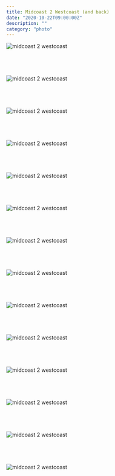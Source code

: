 ```yaml
---
title: Midcoast 2 Westcoast (and back)
date: "2020-10-22T09:00:00Z"
description: ""
category: "photo"
---
```


![midcoast 2 westcoast](./img/m2w-1.jpg)
<br><br><br><br><br>
![midcoast 2 westcoast](./img/m2w-2.jpg)
<br><br><br><br><br>
![midcoast 2 westcoast](./img/m2w-3.jpg)
<br><br><br><br><br>
![midcoast 2 westcoast](./img/m2w-4.jpg)
<br><br><br><br><br>
![midcoast 2 westcoast](./img/m2w-5.jpg)
<br><br><br><br><br>
![midcoast 2 westcoast](./img/m2w-6.jpg)
<br><br><br><br><br>
![midcoast 2 westcoast](./img/m2w-7.jpg)
<br><br><br><br><br>
![midcoast 2 westcoast](./img/m2w-8.jpg)
<br><br><br><br><br>
![midcoast 2 westcoast](./img/m2w-9.jpg)
<br><br><br><br><br>
![midcoast 2 westcoast](./img/m2w-10.jpg)
<br><br><br><br><br>
![midcoast 2 westcoast](./img/m2w-11.jpg)
<br><br><br><br><br>
![midcoast 2 westcoast](./img/m2w-12.jpg)
<br><br><br><br><br>
![midcoast 2 westcoast](./img/m2w-13.jpg)
<br><br><br><br><br>
![midcoast 2 westcoast](./img/m2w-14.jpg)
